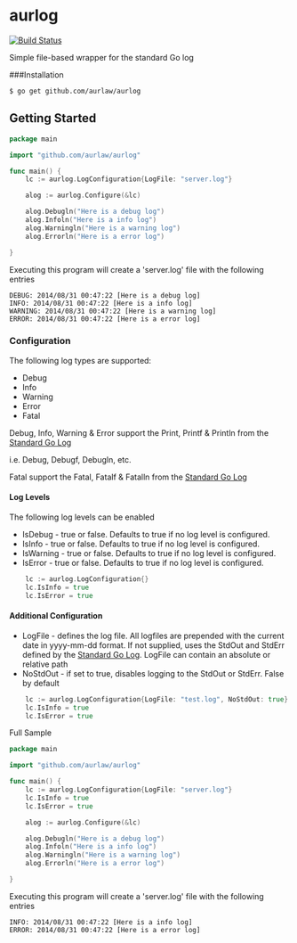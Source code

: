 # aurlog

[![Build Status](https://travis-ci.org/aurlaw/aurlog.svg)](https://travis-ci.org/aurlaw/aurlog)

Simple file-based wrapper for the standard Go log


###Installation
```
$ go get github.com/aurlaw/aurlog
```


## Getting Started
```go
package main

import "github.com/aurlaw/aurlog"

func main() {
	lc := aurlog.LogConfiguration{LogFile: "server.log"}

	alog := aurlog.Configure(&lc)

	alog.Debugln("Here is a debug log")
	alog.Infoln("Here is a info log")
	alog.Warningln("Here is a warning log")
	alog.Errorln("Here is a error log")

}
```

Executing this program will create a 'server.log' file with the following entries

```
DEBUG: 2014/08/31 00:47:22 [Here is a debug log]
INFO: 2014/08/31 00:47:22 [Here is a info log]
WARNING: 2014/08/31 00:47:22 [Here is a warning log]
ERROR: 2014/08/31 00:47:22 [Here is a error log]
```


### Configuration

The following log types are supported:

* Debug
* Info
* Warning
* Error
* Fatal

Debug, Info, Warning & Error support the Print, Printf & Println from the [Standard Go Log](http://golang.org/pkg/log/#Print)

i.e. Debug, Debugf, Debugln, etc.

Fatal support the Fatal, Fatalf & Fatalln from the [Standard Go Log](http://golang.org/pkg/log/#Fatal)


#### Log Levels
The following log levels can be enabled

* IsDebug - true or false. Defaults to true if no log level is configured.
* IsInfo - true or false. Defaults to true if no log level is configured.
* IsWarning - true or false. Defaults to true if no log level is configured.
* IsError - true or false. Defaults to true if no log level is configured.

```go
	lc := aurlog.LogConfiguration{}
	lc.IsInfo = true
	lc.IsError = true
```


#### Additional Configuration
* LogFile - defines the log file. All logfiles are prepended with the current date in yyyy-mm-dd format. If not supplied, uses the StdOut and StdErr defined by the [Standard Go Log](http://golang.org/pkg/log/). LogFile can contain an absolute or relative path
* NoStdOut - if set to true, disables logging to the StdOut or StdErr. False by default


```go
	lc := aurlog.LogConfiguration{LogFile: "test.log", NoStdOut: true}
	lc.IsInfo = true
	lc.IsError = true
```

Full Sample
```go
package main

import "github.com/aurlaw/aurlog"

func main() {
	lc := aurlog.LogConfiguration{LogFile: "server.log"}
	lc.IsInfo = true
	lc.IsError = true

	alog := aurlog.Configure(&lc)

	alog.Debugln("Here is a debug log")
	alog.Infoln("Here is a info log")
	alog.Warningln("Here is a warning log")
	alog.Errorln("Here is a error log")

}
```

Executing this program will create a 'server.log' file with the following entries

```
INFO: 2014/08/31 00:47:22 [Here is a info log]
ERROR: 2014/08/31 00:47:22 [Here is a error log]
```





